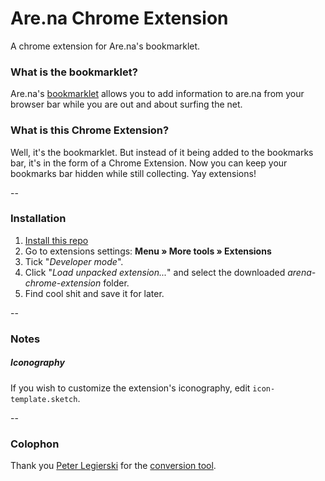 # Are.na Chrome Extension
A chrome extension for Are.na's bookmarklet.

### What is the bookmarklet?
Are.na's [bookmarklet](https://www.are.na/tools/bookmarklet) allows you to add information to are.na from your browser bar while you are out and about surfing the net.

### What is this Chrome Extension?
Well, it's the bookmarklet. But instead of it being added to the bookmarks bar, it's in the form of a Chrome Extension. Now you can keep your bookmarks bar hidden while still collecting. Yay extensions!

--

### Installation

1. [Install this repo](https://github.com/jordanegstad/arena-chrome-extension/archive/master.zip)
2. Go to extensions settings: **Menu » More tools » Extensions**
3. Tick "_Developer mode_".
4. Click "_Load unpacked extension..._" and select the downloaded _arena-chrome-extension_ folder.
5. Find cool shit and save it for later.

--

### Notes

##### Iconography
If you wish to customize the extension's iconography, edit `icon-template.sketch`.

--

### Colophon

Thank you [Peter Legierski](https://twitter.com/peterlegierski) for the [conversion tool](https://sandbox.self.li/bookmarklet-to-extension/).




